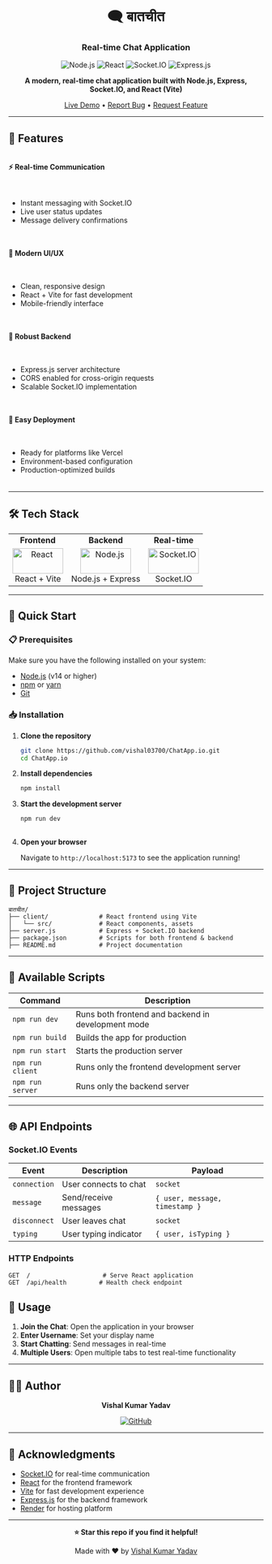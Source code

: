 <div align="center">

# 🗨️ बातचीत

### Real-time Chat Application

<p>
  <img src="https://img.shields.io/badge/Node.js-43853D?style=for-the-badge&logo=node.js&logoColor=white" alt="Node.js" />
  <img src="https://img.shields.io/badge/React-20232A?style=for-the-badge&logo=react&logoColor=61DAFB" alt="React" />
  <img src="https://img.shields.io/badge/Socket.io-black?style=for-the-badge&logo=socket.io&badgeColor=010101" alt="Socket.IO" />
  <img src="https://img.shields.io/badge/Express.js-404D59?style=for-the-badge" alt="Express.js" />
</p>

<p>
  <strong>A modern, real-time chat application built with Node.js, Express, Socket.IO, and React (Vite)</strong>
</p>

[Live Demo](https://chat-app-io-one.vercel.app/) • [Report Bug](https://github.com/vishal03700/ChatApp.io/issues) • [Request Feature](https://github.com/vishal03700/ChatApp.io/issues)

</div>

---

## 🚀 Features

<div style="display: grid; grid-template-columns: repeat(auto-fit, minmax(300px, 1fr)); gap: 20px; margin: 20px 0;">

**⚡ Real-time Communication**
- Instant messaging with Socket.IO
- Live user status updates
- Message delivery confirmations

**🎨 Modern UI/UX**
- Clean, responsive design
- React + Vite for fast development
- Mobile-friendly interface

**🔧 Robust Backend**
- Express.js server architecture
- CORS enabled for cross-origin requests
- Scalable Socket.IO implementation

**🚀 Easy Deployment**
- Ready for platforms like Vercel
- Environment-based configuration
- Production-optimized builds

</div>

---

## 🛠️ Tech Stack

<table align="center">
<tr>
<td align="center"><strong>Frontend</strong></td>
<td align="center"><strong>Backend</strong></td>
<td align="center"><strong>Real-time</strong></td>
</tr>
<tr>
<td align="center">
  <img src="https://reactjs.org/logo-og.png" width="100" height="50" alt="React" /><br/>
  React + Vite
</td>
<td align="center">
  <img src="https://nodejs.org/static/images/logo.svg" width="100" height="50" alt="Node.js" /><br/>
  Node.js + Express
</td>
<td align="center">
  <img src="https://socket.io/images/logo.svg" width="100" height="50" alt="Socket.IO" /><br/>
  Socket.IO
</td>
</tr>
</table>

---

## 🚀 Quick Start

### 📋 Prerequisites

Make sure you have the following installed on your system:

- [Node.js](https://nodejs.org/) (v14 or higher)
- [npm](https://www.npmjs.com/) or [yarn](https://yarnpkg.com/)
- [Git](https://git-scm.com/)

### 📥 Installation

1. **Clone the repository**
   ```bash
   git clone https://github.com/vishal03700/ChatApp.io.git
   cd ChatApp.io
   ```

2. **Install dependencies**
   ```bash
   npm install
   
   ```

3. **Start the development server**
   ```bash
   npm run dev
  
   ```

4. **Open your browser**
   
   Navigate to `http://localhost:5173` to see the application running!

---

## 📁 Project Structure

```
बातचीत/
├── client/              # React frontend using Vite
│   └── src/             # React components, assets
├── server.js            # Express + Socket.IO backend
├── package.json         # Scripts for both frontend & backend
├── README.md            # Project documentation

```

---

## 🔧 Available Scripts

| Command | Description |
|---------|-------------|
| `npm run dev` | Runs both frontend and backend in development mode |
| `npm run build` | Builds the app for production |
| `npm run start` | Starts the production server |
| `npm run client` | Runs only the frontend development server |
| `npm run server` | Runs only the backend server |

---

## 🌐 API Endpoints

### Socket.IO Events

| Event | Description | Payload |
|-------|-------------|---------|
| `connection` | User connects to chat | `socket` |
| `message` | Send/receive messages | `{ user, message, timestamp }` |
| `disconnect` | User leaves chat | `socket` |
| `typing` | User typing indicator | `{ user, isTyping }` |

### HTTP Endpoints

```
GET  /                    # Serve React application
GET  /api/health         # Health check endpoint
```



## 🎯 Usage

1. **Join the Chat**: Open the application in your browser
2. **Enter Username**: Set your display name
3. **Start Chatting**: Send messages in real-time
4. **Multiple Users**: Open multiple tabs to test real-time functionality

---


## 👨‍💻 Author

<div align="center">

**Vishal Kumar Yadav**

[![GitHub](https://img.shields.io/badge/GitHub-100000?style=for-the-badge&logo=github&logoColor=white)](https://github.com/vishal03700)

</div>

---

## 🙏 Acknowledgments

- [Socket.IO](https://socket.io/) for real-time communication
- [React](https://reactjs.org/) for the frontend framework
- [Vite](https://vitejs.dev/) for fast development experience
- [Express.js](https://expressjs.com/) for the backend framework
- [Render](https://render.com/) for hosting platform

---

<div align="center">

**⭐ Star this repo if you find it helpful!**

Made with ❤️ by [Vishal Kumar Yadav](https://github.com/vishal03700)

</div>
